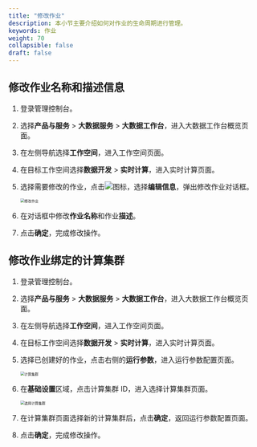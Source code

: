 ```yaml
---
title: "修改作业"
description: 本小节主要介绍如何对作业的生命周期进行管理。 
keywords: 作业
weight: 70
collapsible: false
draft: false
---
```


## 修改作业名称和描述信息

1. 登录管理控制台。
2. 选择**产品与服务** > **大数据服务** > **大数据工作台**，进入大数据工作台概览页面。
3. 在左侧导航选择**工作空间**，进入工作空间页面。
4. 在目标工作空间选择**数据开发** > **实时计算**，进入实时计算页面。
5. 选择需要修改的作业，点击![](../../../../_images/icon_more_job.png)图标，选择**编辑信息**，弹出修改作业对话框。

    <img src="../../../../_images/edit_job_name.png" alt="修改作业" style="zoom:50%;" />

6. 在对话框中修改**作业名称**和作业**描述**。
7. 点击**确定**，完成修改操作。

## 修改作业绑定的计算集群

1. 登录管理控制台。
2. 选择**产品与服务** > **大数据服务** > **大数据工作台**，进入大数据工作台概览页面。
3. 在左侧导航选择**工作空间**，进入工作空间页面。
4. 在目标工作空间选择**数据开发** > **实时计算**，进入实时计算页面。
5. 选择已创建好的作业，点击右侧的**运行参数**，进入运行参数配置页面。 

   <img src="../../../../_images/job_cluster.png" alt="计算集群" style="zoom:50%;" />

6. 在**基础设置**区域，点击计算集群 ID，进入选择计算集群页面。
   
   <img src="../../../../_images/select_job_cluster.png" alt="选择计算集群" style="zoom:50%;" /> 

7. 在计算集群页面选择新的计算集群后，点击**确定**，返回运行参数配置页面。
8. 点击**确定**，完成修改操作。


